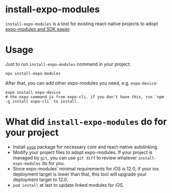 # install-expo-modules

`install-expo-modules` is a tool for existing react-native projects to adopt [expo-modules and SDK easier](https://docs.expo.dev/versions/latest/).

# Usage

Just to run `install-expo-modules` command in your project:

```
npx install-expo-modules
```

After that, you can add other expo-modules you need, e.g. `expo-device`:

```
expo install expo-device
# the expo command is from expo-cli. if you don't have this, run `npm -g install expo-cli` to install.
```

# What did `install-expo-modules` do for your project

- Install [`expo`](https://www.npmjs.com/package/expo) package for necessary core and react-native autolinking.
- Modify your project files to adopt expo-modules. If your project is managed by `git`, you can use `git diff` to review whatever `install-expo-modules` do for you.
- Since expo-modules' minimal requirements for iOS is 12.0, if your ios deployment target is lower than that, this tool will upgrade your deployment target to 12.0.
- `pod install` at last to update linked modules for iOS.
